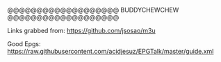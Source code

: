 @@@@@@@@@@@@@@@@@@@
  BUDDYCHEWCHEW
@@@@@@@@@@@@@@@@@@@

Links grabbed from: https://github.com/jsosao/m3u

Good Epgs: https://raw.githubusercontent.com/acidjesuz/EPGTalk/master/guide.xml
